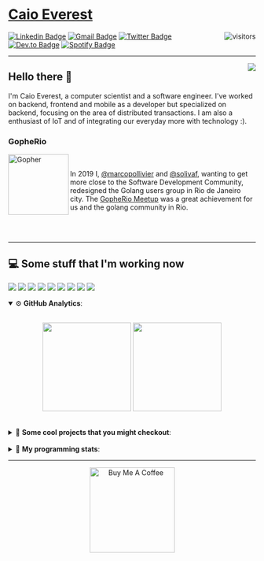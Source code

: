 # [Caio Everest](https://caioeverest.dev)

<img align="right" src="https://visitor-badge.glitch.me/badge?page_id=caioeverest.caioeverest" alt="visitors">

[![Linkedin Badge](https://img.shields.io/badge/-LinkedIn-blue?style=flat-square&logo=Linkedin&logoColor=white&link=https://www.linkedin.com/in/caioeverest/)](https://www.linkedin.com/in/caioeverest/)
[![Gmail Badge](https://img.shields.io/badge/-Gmail-c14438?style=flat-square&logo=Gmail&logoColor=white&link=mailto:mollivier.dev@gmail.com)](mailto:caioeverest.b@gmail.com/)
[![Twitter Badge](https://img.shields.io/badge/-Twitter-1DA1F2?style=flat-square&logo=Twitter&logoColor=white&link=https://twitter.com/caioeverest)](https://twitter.com/caioeverest)
[![Dev.to Badge](https://img.shields.io/badge/-Dev.to-363D44?style=flat-square&logo=Dev.to&logoColor=white&link=https://dev.to/caioeverest)](https://dev.to/caioeverest)
[![Spotify Badge](https://img.shields.io/badge/-Spotify-1ED760?style=flat-square&amp;labelColor=fff&amp;logo=Spotify&link=https://open.spotify.com/user/caio.everest)](https://open.spotify.com/user/caio.everest)

---
<img align="right" src="https://media3.giphy.com/media/Nx0rz3jtxtEre/200.gif"/>

## Hello there 🖖

<p>
    I'm Caio Everest, a computer scientist and a software engineer. I've worked on backend, frontend and mobile as a developer
    but specialized on backend, focusing on the area of distributed transactions. I am also a enthusiast of IoT and of integrating
    our everyday more with technology :).
</p>

### GopheRio

<img align="left" src="https://i.imgur.com/zmxMolD.png" alt="Gopher" width="123em">

<br>
<p>
    In 2019 I, <a href="https://github.com/marcopollivier">@marcopollivier</a> and <a href="https://github.com/solivaf">
    @solivaf</a>, wanting to get more close to the Software Development
    Community, redesigned the Golang users group in Rio de Janeiro city. The <a href="https://www.meetup.com/GopheRio">
    GopheRio Meetup</a> was a great achievement for us and the golang community in Rio.
</p>
<br><br>

---

## 💻 Some stuff that I'm working now

<a href=""><img src="https://img.shields.io/badge/-Go-00ADD8?style=flat-square&logo=go&logoColor=white"></a>
<a href=""><img src="https://img.shields.io/badge/-Rust-4f4f4f?style=flat-square&logo=rust&logoColor=white"></a>
<a href=""><img src="https://img.shields.io/badge/-Python-F7C400?style=flat-square&logo=python&logoColor=white"></a>
<a href=""><img src="https://img.shields.io/badge/-Ruby-980D02?style=flat-square&logo=ruby&logoColor=white"></a>
<a href=""><img src="http://img.shields.io/badge/-Java-007396?style=flat-square&logo=java&logoColor=white"></a>
<a href=""><img src="http://img.shields.io/badge/-Kotlin-7B6BDA?style=flat-square&logo=kotlin&logoColor=white"></a>
<a href=""><img src="http://img.shields.io/badge/-JavaScript-F7DF1E?style=flat-square&logo=JavaScript&logoColor=white"></a>
<a href=""><img src="http://img.shields.io/badge/-Terraform-623CE4?style=flat-square&logo=Terraform&logoColor=white"></a>
<a href=""><img src="http://img.shields.io/badge/-Ansible-171615?style=flat-square&logo=Ansible&logoColor=white"></a>

<details open>
    <summary>⚙ <b>GitHub Analytics</b>: </summary>
    <br>
    <p align="center">
        <img height="180em" src="https://github-readme-stats-eight-theta.vercel.app/api?username=caioeverest&show_icons=true&theme=tokyonight&include_all_commits=true&count_private=true"/>
        <img height="180em" src="https://github-readme-stats-eight-theta.vercel.app/api/top-langs/?username=caioeverest&layout=compact&langs_count=8&theme=tokyonight&include_all_commits=true&count_private=true"/>
    </p>
</details>

<br>

<details>
    <summary>🔨 <b>Some cool projects that you might checkout</b>: </summary>
    <div style="margin-left:3em">
        <li>🌠 <a href="https://github.com/caioeverest/supernova">Supernova</a> - Script that builds a development environment on linux machines</li>
        <li>⚙ <a href="https://github.com/caioeverest/gocfg">Gocfg</a> - A golang library that loads config structs from files with environment interpolation</li>
    </div>
</details>

<br>


<details>
 <summary>🤖 <b>My programming stats</b>: </summary>
<br>
<!--START_SECTION:waka-->
![Code Time](http://img.shields.io/badge/Code%20Time-3%2C389%20hrs%2048%20mins-blue)

**🐱 My GitHub Data** 

> 📦 80.6 kB Used in GitHub's Storage 
 > 
> 🏆 442 Contributions in the Year 2025
 > 
> 🚫 Not Opted to Hire
 > 
> 📜 42 Public Repositories 
 > 
> 🔑 9 Private Repositories 
 > 
**I'm an Early 🐤** 

```text
🌞 Morning                1108 commits        ████░░░░░░░░░░░░░░░░░░░░░   17.48 % 
🌆 Daytime                3187 commits        █████████████░░░░░░░░░░░░   50.29 % 
🌃 Evening                1488 commits        ██████░░░░░░░░░░░░░░░░░░░   23.48 % 
🌙 Night                  554 commits         ██░░░░░░░░░░░░░░░░░░░░░░░   08.74 % 
```
📅 **I'm Most Productive on Wednesday** 

```text
Monday                   924 commits         ████░░░░░░░░░░░░░░░░░░░░░   14.58 % 
Tuesday                  1515 commits        ██████░░░░░░░░░░░░░░░░░░░   23.91 % 
Wednesday                1651 commits        ███████░░░░░░░░░░░░░░░░░░   26.05 % 
Thursday                 612 commits         ██░░░░░░░░░░░░░░░░░░░░░░░   09.66 % 
Friday                   1158 commits        █████░░░░░░░░░░░░░░░░░░░░   18.27 % 
Saturday                 172 commits         █░░░░░░░░░░░░░░░░░░░░░░░░   02.71 % 
Sunday                   305 commits         █░░░░░░░░░░░░░░░░░░░░░░░░   04.81 % 
```


📊 **This Week I Spent My Time On** 

```text
💬 Programming Languages: 
Go                       40 mins             ██████████░░░░░░░░░░░░░░░   40.68 % 
YAML                     37 mins             █████████░░░░░░░░░░░░░░░░   36.93 % 
Other                    21 mins             █████░░░░░░░░░░░░░░░░░░░░   21.44 % 
Bash                     0 secs              ░░░░░░░░░░░░░░░░░░░░░░░░░   00.95 % 

🔥 Editors: 
Neovim                   1 hr 32 mins        ███████████████████████░░   92.43 % 
Cursor                   7 mins              ██░░░░░░░░░░░░░░░░░░░░░░░   07.57 % 

💻 Operating System: 
Mac                      1 hr 40 mins        █████████████████████████   100.00 % 
```

**I Mostly Code in Go** 

```text
Go                       42 repos            ████████████░░░░░░░░░░░░░   50.00 % 
Shell                    5 repos             █░░░░░░░░░░░░░░░░░░░░░░░░   05.95 % 
Java                     4 repos             █░░░░░░░░░░░░░░░░░░░░░░░░   04.76 % 
Nix                      1 repo              ░░░░░░░░░░░░░░░░░░░░░░░░░   01.19 % 
Lua                      1 repo              ░░░░░░░░░░░░░░░░░░░░░░░░░   01.19 % 
```




 Last Updated on 14/09/2025 02:33:13 UTC
<!--END_SECTION:waka-->
</details>

---

<p align="center">
    <a href="https://www.buymeacoffee.com/caioeverest" target="_blank">
        <img src="https://az743702.vo.msecnd.net/cdn/kofi3.png?v=a" alt="Buy Me A Coffee" width="173em">
    </a>
</p>
